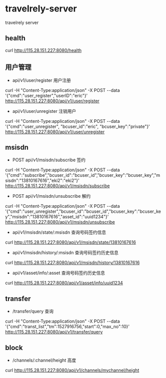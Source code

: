 # travelrely-server

travelrely server

## health

curl http://115.28.151.227:8080/health

## 用户管理

- api/v1/user/register 用户注册

curl -H "Content-Type:application/json" -X POST --data '{"cmd":"user_register","userID":"eric"}' http://115.28.151.227:8080/api/v1/user/register

- api/v1/user/unregister  注销用户

curl -H "Content-Type:application/json" -X POST --data '{"cmd":"user_unregister",
 "bcuser_id":"eric",
 "bcuser_key":"private"}' http://115.28.151.227:8080/api/v1/user/unregister

## msisdn

- POST api/v1/msisdn/subscribe 签约

curl -H "Content-Type:application/json" -X POST --data '{"cmd":"subscribe","bcuser_id":"bcuser_id","bcuser_key":"bcuser_key","msisdn":"13810167616","eki2":"eki2"}' http://115.28.151.227:8080/api/v1/msisdn/subscribe

- POST api/v1/msisdn/unsubscribe 解约

curl -H "Content-Type:application/json" -X POST --data '{"cmd":"user_unregister","bcuser_id":"bcuser_id","bcuser_key":"bcuser_key","msisdn":"13810167616","asset_id":"uuid1234"}' http://115.28.151.227:8080/api/v1/msisdn/unsubscribe

- api/v1/msisdn/state/:msisdn 查询号码签约信息

curl http://115.28.151.227:8080/api/v1/msisdn/state/13810167616

- api/v1/msisdn/history/:msisdn 查询号码签约历史信息

curl http://115.28.151.227:8080/api/v1/msisdn/history/13810167616

- api/v1/asset/info/:asset 查询号码签约历史信息

curl http://115.28.151.227:8080/api/v1/asset/info/uuid1234

## transfer

- /transfer/query 查询

curl -H "Content-Type:application/json" -X POST --data '{"cmd":"transt_list","tm":1527916756,"start":0,"max_no":10}' http://115.28.151.227:8080/api/v1/transfer/query

## block

- /channels/:channel/height 高度

curl http://115.28.151.227:8080/api/v1/channels/mychannel/height